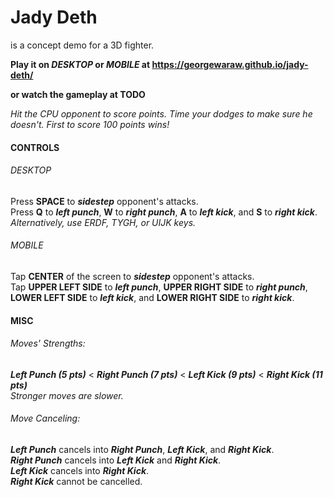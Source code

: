 # Jady Deth

is a concept demo for a 3D fighter.

**Play it on *DESKTOP* or *MOBILE* at https://georgewaraw.github.io/jady-deth/**

**or watch the gameplay at TODO**

*Hit the CPU opponent to score points. Time your dodges to make sure he doesn't. First to score 100 points wins!*

#### CONTROLS

###### DESKTOP

Press **SPACE** to ***sidestep*** opponent's attacks.\
Press **Q** to ***left punch***, **W** to ***right punch***, **A** to ***left kick***, and **S** to ***right kick***.\
*Alternatively, use ERDF, TYGH, or UIJK keys.*

###### MOBILE

Tap **CENTER** of the screen to ***sidestep*** opponent's attacks.\
Tap **UPPER LEFT SIDE** to ***left punch***, **UPPER RIGHT SIDE** to ***right punch***, **LOWER LEFT SIDE** to ***left kick***, and **LOWER RIGHT SIDE** to ***right kick***.

#### MISC

###### Moves' Strengths:
***Left Punch (5 pts)*** < ***Right Punch (7 pts)*** < ***Left Kick (9 pts)*** < ***Right Kick (11 pts)***\
*Stronger moves are slower.*

###### Move Canceling:
***Left Punch*** cancels into ***Right Punch***, ***Left Kick***, and ***Right Kick***.\
***Right Punch*** cancels into ***Left Kick*** and ***Right Kick***.\
***Left Kick*** cancels into ***Right Kick***.\
***Right Kick*** cannot be cancelled.
